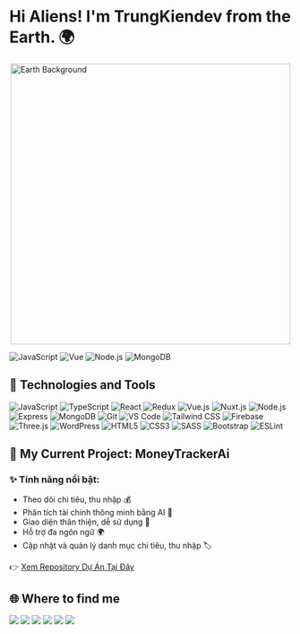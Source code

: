 # Hi Aliens! I'm TrungKiendev from the Earth. 🌍

<img src="https://raw.githubusercontent.com/TrungKien0206/TrungKien0206/main/assets/earth-background.jpg" width="500" alt="Earth Background" style="display: block; margin-left: auto; margin-right: auto;">

![JavaScript](https://img.shields.io/badge/-JavaScript-F7DF1E?style=flat&logo=javascript&logoColor=black)
![Vue](https://img.shields.io/badge/-Vue.js-4FC08D?style=flat&logo=vue.js&logoColor=white)
![Node.js](https://img.shields.io/badge/-Node.js-339933?style=flat&logo=node.js&logoColor=white)
![MongoDB](https://img.shields.io/badge/-MongoDB-47A248?style=flat&logo=mongodb&logoColor=white)

 ## 🚀 Technologies and Tools

![JavaScript](https://img.shields.io/badge/-JavaScript-F7DF1E?style=flat&logo=javascript&logoColor=black)
![TypeScript](https://img.shields.io/badge/-TypeScript-3178C6?style=flat&logo=typescript&logoColor=white)
![React](https://img.shields.io/badge/-React-61DAFB?style=flat&logo=react&logoColor=black)
![Redux](https://img.shields.io/badge/-Redux-764ABC?style=flat&logo=redux&logoColor=white)
![Vue.js](https://img.shields.io/badge/-Vue.js-4FC08D?style=flat&logo=vue.js&logoColor=white)
![Nuxt.js](https://img.shields.io/badge/-Nuxt.js-00C58E?style=flat&logo=nuxt.js&logoColor=white)
![Node.js](https://img.shields.io/badge/-Node.js-339933?style=flat&logo=node.js&logoColor=white)
![Express](https://img.shields.io/badge/-Express-000000?style=flat&logo=express&logoColor=white)
![MongoDB](https://img.shields.io/badge/-MongoDB-47A248?style=flat&logo=mongodb&logoColor=white)
![Git](https://img.shields.io/badge/-Git-F05032?style=flat&logo=git&logoColor=white)
![VS Code](https://img.shields.io/badge/-VS%20Code-007ACC?style=flat&logo=visual-studio-code&logoColor=white)
![Tailwind CSS](https://img.shields.io/badge/-Tailwind%20CSS-38B2AC?style=flat&logo=tailwind-css&logoColor=white)
![Firebase](https://img.shields.io/badge/-Firebase-FFCA28?style=flat&logo=firebase&logoColor=black)
![Three.js](https://img.shields.io/badge/-Three.js-000000?style=flat&logo=three.js&logoColor=white)
![WordPress](https://img.shields.io/badge/-WordPress-21759B?style=flat&logo=wordpress&logoColor=white)
![HTML5](https://img.shields.io/badge/-HTML5-E34F26?style=flat&logo=html5&logoColor=white)
![CSS3](https://img.shields.io/badge/-CSS3-1572B6?style=flat&logo=css3&logoColor=white)
![SASS](https://img.shields.io/badge/-SASS-CC6699?style=flat&logo=sass&logoColor=white)
![Bootstrap](https://img.shields.io/badge/-Bootstrap-7952B3?style=flat&logo=bootstrap&logoColor=white)
![ESLint](https://img.shields.io/badge/-ESLint-4B32C3?style=flat&logo=eslint&logoColor=white)

## 📱 My Current Project: MoneyTrackerAi
### ✨ Tính năng nổi bật:
- Theo dõi chi tiêu, thu nhập 💰
- Phân tích tài chính thông minh bằng AI 🤖
- Giao diện thân thiện, dễ sử dụng 📱
- Hỗ trợ đa ngôn ngữ 🌍
- Cập nhật và quản lý danh mục chi tiêu, thu nhập 🏷️

👉 [Xem Repository Dự Án Tại Đây](https://github.com/TrungKien0206/moneytrackerai-app)




## 🌐 Where to find me

[<img src="https://img.shields.io/badge/-Website-000000?style=flat&logo=google-chrome&logoColor=white" />](https://[website-của-bạn])
[<img src="https://img.shields.io/badge/-Facebook-1877F2?style=flat&logo=facebook&logoColor=white" />](https://www.facebook.com/share/1DRcahNqPf/?mibextid=wwXIfr)
[<img src="https://img.shields.io/badge/-TikTok-000000?style=flat&logo=tiktok&logoColor=white" />](https://www.tiktok.com/@[username])
[<img src="https://img.shields.io/badge/-YouTube-FF0000?style=flat&logo=youtube&logoColor=white" />](https://youtube.com/@[username])
[<img src="https://img.shields.io/badge/-Instagram-E4405F?style=flat&logo=instagram&logoColor=white" />](https://instagram.com/[username])
[<img src="https://img.shields.io/badge/-Email-D14836?style=flat&logo=gmail&logoColor=white" />](mailto:[email-của-bạn])
